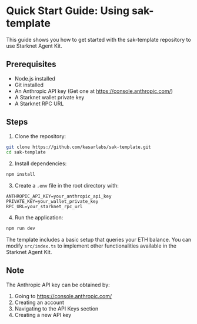 # Quick Start Guide: Using sak-template

This guide shows you how to get started with the sak-template repository to use Starknet Agent Kit.

## Prerequisites

- Node.js installed
- Git installed
- An Anthropic API key (Get one at https://console.anthropic.com/)
- A Starknet wallet private key
- A Starknet RPC URL

## Steps

1. Clone the repository:
```bash
git clone https://github.com/kasarlabs/sak-template.git
cd sak-template
```

2. Install dependencies:
```bash
npm install
```

3. Create a `.env` file in the root directory with:
```
ANTHROPIC_API_KEY=your_anthropic_api_key
PRIVATE_KEY=your_wallet_private_key
RPC_URL=your_starknet_rpc_url
```

4. Run the application:
```bash
npm run dev
```

The template includes a basic setup that queries your ETH balance. You can modify `src/index.ts` to implement other functionalities available in the Starknet Agent Kit.

## Note

The Anthropic API key can be obtained by:
1. Going to https://console.anthropic.com/
2. Creating an account
3. Navigating to the API Keys section
4. Creating a new API key